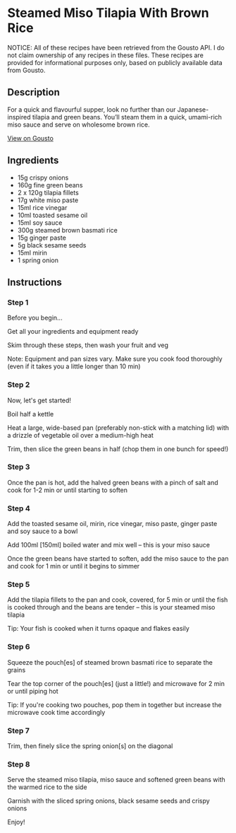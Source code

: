 # Steamed Miso Tilapia With Brown Rice

NOTICE: All of these recipes have been retrieved from the Gousto API. I do not claim ownership of any recipes in these files. These recipes are provided for informational purposes only, based on publicly available data from Gousto.

## Description

For a quick and flavourful supper, look no further than our Japanese-inspired tilapia and green beans. You’ll steam them in a quick, umami-rich miso sauce and serve on wholesome brown rice.  

[View on Gousto](https://www.gousto.co.uk/recipes/cookbook/steamed-miso-tilapia-with-brown-rice)

## Ingredients

- 15g crispy onions
- 160g fine green beans
- 2 x 120g tilapia fillets
- 17g white miso paste
- 15ml rice vinegar
- 10ml toasted sesame oil
- 15ml soy sauce
- 300g steamed brown basmati rice
- 15g ginger paste
- 5g black sesame seeds
- 15ml mirin
- 1 spring onion

## Instructions


### Step 1

Before you begin...

Get all your ingredients and equipment ready

Skim through these steps, then wash your fruit and veg

Note: Equipment and pan sizes vary. Make sure you cook food thoroughly (even if it takes you a little longer than 10 min)


### Step 2

Now, let's get started!

Boil half a kettle

Heat a large, wide-based pan (preferably non-stick with a matching lid) with a drizzle of vegetable oil over a medium-high heat

Trim, then slice the green beans in half (chop them in one bunch for speed!)


### Step 3

Once the pan is hot, add the halved green beans with a pinch of salt and cook for 1-2 min or until starting to soften


### Step 4

Add the toasted sesame oil, mirin, rice vinegar, miso paste, ginger paste and soy sauce to a bowl

Add 100ml<span class="text-danger"> [150ml]</span> boiled water and mix well – this is your miso sauce

Once the green beans have started to soften, add the miso sauce to the pan and cook for 1 min or until it begins to simmer


### Step 5

Add the tilapia fillets to the pan and cook, covered, for 5 min or until the fish is cooked through and the beans are tender – this is your steamed miso tilapia

Tip: Your fish is cooked when it turns opaque and flakes easily


### Step 6

Squeeze the pouch<span class="text-danger">[es]</span> of steamed brown basmati rice to separate the grains

Tear the top corner of the pouch<span class="text-danger">[es] </span>(just a little!) and microwave for 2 min or until piping hot

Tip: If you're cooking two pouches, pop them in together but increase the microwave cook time accordingly


### Step 7

Trim, then finely slice the spring onion<span class="text-danger">[s]</span> on the diagonal

### Step 8

Serve the steamed miso tilapia, miso sauce and softened green beans with the warmed rice to the side

Garnish with the sliced spring onions, black sesame seeds and crispy onions

Enjoy!

